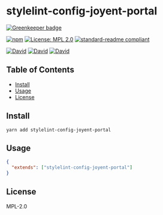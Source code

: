 # stylelint-config-joyent-portal

[![Greenkeeper badge](https://badges.greenkeeper.io/yldio/stylelint-config-joyent-portal.svg)](https://greenkeeper.io/)

[![npm](https://img.shields.io/npm/v/stylelint-config-joyent-portal.svg?style=flat-square)](https://www.npmjs.com/package/stylelint-config-joyent-portal)
[![License: MPL 2.0](https://img.shields.io/badge/License-MPL%202.0-brightgreen.svg?style=flat-square)](https://opensource.org/licenses/MPL-2.0)
[![standard-readme compliant](https://img.shields.io/badge/standard--readme-OK-green.svg?style=flat-square)](https://github.com/RichardLitt/standard-readme)

[![David](https://img.shields.io/david/yldio/stylelint-config-joyent-portal.svg?style=flat-square)](https://david-dm.org/yldio/stylelint-config-joyent-portal)
[![David](https://img.shields.io/david/dev/yldio/stylelint-config-joyent-portal.svg?style=flat-square)](https://david-dm.org/yldio/stylelint-config-joyent-portal?type=dev)
[![David](https://img.shields.io/david/peer/yldio/stylelint-config-joyent-portal.svg?style=flat-square)](https://david-dm.org/yldio/stylelint-config-joyent-portal?type=peer)

## Table of Contents

- [Install](#install)
- [Usage](#usage)
- [License](#license)

## Install

```
yarn add stylelint-config-joyent-portal
```

## Usage

```json
{
  "extends": ["stylelint-config-joyent-portal"]
}
```

## License

MPL-2.0

